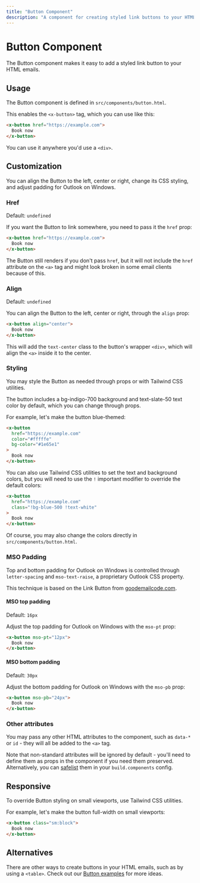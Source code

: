 ```yaml
---
title: "Button Component"
description: "A component for creating styled link buttons to your HTML emails."
---
```


# Button Component

The Button component makes it easy to add a styled link button to your HTML emails.

## Usage

The Button component is defined in `src/components/button.html`.

This enables the `<x-button>` tag, which you can use like this:

```html [src/templates/example.html]
<x-button href="https://example.com">
  Book now
</x-button>
```

You can use it anywhere you'd use a `<div>`.

## Customization

You can align the Button to the left, center or right, change its CSS styling, and adjust padding for Outlook on Windows.

### Href

Default: `undefined`

If you want the Button to link somewhere, you need to pass it the `href` prop:

```html [src/templates/example.html]
<x-button href="https://example.com">
  Book now
</x-button>
```

<Alert>The Button still renders if you don't pass `href`, but it will not include the `href` attribute on the `<a>` tag and might look broken in some email clients because of this.</Alert>

### Align

Default: `undefined`

You can align the Button to the left, center or right, through the `align` prop:

```html [src/templates/example.html]
<x-button align="center">
  Book now
</x-button>
```

This will add the `text-center` class to the button's wrapper `<div>`, which will align the `<a>` inside it to the center.

### Styling

You may style the Button as needed through props or with Tailwind CSS utilities.

The button includes a <span class="inline-flex gap-1 px-2 translate-y-0.5 border border-solid rounded"><span class="w-3 h-3 mt-1.5 bg-indigo-700 rounded" title="#4338ca"></span><span class="text-sm/6">bg-indigo-700</span></span> background and <span class="inline-flex gap-1 px-2 translate-y-0.5 border border-solid rounded"><span class="w-3 h-3 mt-1.5 border border-solid rounded bg-slate-50" title="#f8fafc"></span><span class="text-sm/6">text-slate-50</span></span> text color by default, which you can change through props.

For example, let's make the button blue-themed:

```html [src/templates/example.html]
<x-button
  href="https://example.com"
  color="#fffffe"
  bg-color="#1e65e1"
>
  Book now
</x-button>
```

You can also use Tailwind CSS utilities to set the text and background colors, but you will need to use the `!` important modifier to override the default colors:

```html [src/templates/example.html]
<x-button
  href="https://example.com"
  class="!bg-blue-500 !text-white"
>
  Book now
</x-button>
```

Of course, you may also change the colors directly in `src/components/button.html`.

### MSO Padding

Top and bottom padding for Outlook on Windows is controlled through `letter-spacing` and `mso-text-raise`, a proprietary Outlook CSS property.

This technique is based on the Link Button from [goodemailcode.com](https://www.goodemailcode.com/email-code/link-button).

#### MSO top padding

Default: `16px`

Adjust the top padding for Outlook on Windows with the `mso-pt` prop:

```html [src/templates/example.html]
<x-button mso-pt="12px">
  Book now
</x-button>
```

#### MSO bottom padding

Default: `30px`

Adjust the bottom padding for Outlook on Windows with the `mso-pb` prop:

```html [src/templates/example.html]
<x-button mso-pb="24px">
  Book now
</x-button>
```

### Other attributes

You may pass any other HTML attributes to the component, such as `data-*` or `id` - they will all be added to the `<a>` tag.

Note that non-standard attributes will be ignored by default - you'll need to define them as props in the component if you need them preserved. Alternatively, you can [safelist](/docs/configuration/components#safelistattributes) them in your `build.components` config.

## Responsive

To override Button styling on small viewports, use Tailwind CSS utilities.

For example, let's make the button full-width on small viewports:

```html [src/templates/example.html]
<x-button class="sm:block">
  Book now
</x-button>
```

## Alternatives

There are other ways to create buttons in your HTML emails, such as by using a `<table>`. Check out our [Button examples](/docs/examples/buttons) for more ideas.
